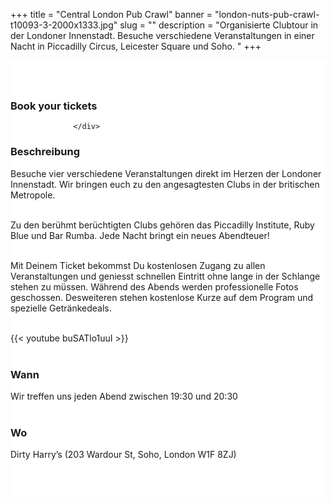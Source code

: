 ﻿+++
title = "Central London Pub Crawl"
banner = "london-nuts-pub-crawl-t10093-3-2000x1333.jpg"
slug = ""
description = "Organisierte Clubtour in der Londoner Innenstadt. Besuche verschiedene Veranstaltungen in einer Nacht in Piccadilly Circus, Leicester Square und Soho. "
+++

<section class="mbr-section" id="msg-box5-1w" style="background-color: rgb(255, 255, 255); padding-top: 40px; padding-bottom: 40px;">
    <div class="container">
        <div class="row">
        <div class="col-md-6 col-lg-5 col-xl-4" id= "fix1">
<h3>Book your tickets</h3>
<script src="https://assets.ticketinghub.com/checkout.js" data-channel="bb08e2f1-d766-4192-bdd1-fc15d7ee4c3e" data-endpoint="https://api.ticketinghub.com" data-product="4a3c3017-1144-4fa7-93e5-5598ddbf2e23" data-layout="embed" data-landing="calendar" data-event-period="7" data-events-view-mode="multi-day" data-fields="name,email,telephone" data-collect-voucher-recipient-info="1" data-color="#1b2d49" data-button-label="BOOK NOW" data-footer="ssl" data-social-sharing="0" data-subscribe="1" data-show-product-logo="0" data-show-product-description="0" data-discounts="1" data-free="0" data-avs="0" data-ga-track-pageviews="1" data-ga-track-purchases="1"></script>


                  </div>
<div class="col-md-6 col-lg-7 col-xl-8"> <h3 class="mbr-section-title display-2">Beschreibung</h3>

Besuche vier verschiedene Veranstaltungen direkt im Herzen der Londoner Innenstadt. Wir bringen euch zu den angesagtesten Clubs in der britischen Metropole.<br><br>

Zu den berühmt berüchtigten Clubs gehören das Piccadilly Institute, Ruby Blue und Bar Rumba. Jede Nacht bringt ein neues Abendteuer!<br><br>

Mit Deinem Ticket bekommst Du kostenlosen Zugang zu allen Veranstaltungen und geniesst schnellen Eintritt ohne lange in der Schlange stehen zu müssen. Während des Abends werden  professionelle Fotos geschossen. Desweiteren stehen kostenlose Kurze auf dem Program und spezielle Getränkedeals.<br><br>

{{< youtube buSATlo1uuI >}}
<br>
<br>
<h3 class="mbr-section-title display-2">Wann</h3>
Wir treffen uns jeden Abend zwischen 19:30 und 20:30
<br>
<br>

<h3 class="mbr-section-title display-2">Wo</h3>
Dirty Harry’s (203 Wardour St, Soho, London W1F 8ZJ)

<br>
<br>
<script src='https://static.citymapper.com/js/embed/widget.js' data-slug='j7xjvtxvmq' data-width=600></script> </div>

</section>
